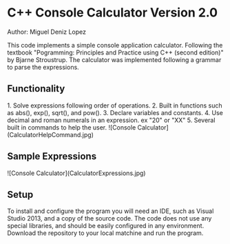 # C++ Console Calculator Version 2.0

Author: Miguel Deniz Lopez

This code implements a simple console application calculator.  Following the textbook "Pogramming: Principles and Practice using C++ (second edition)" by Bjarne Stroustrup. The calculator was implemented following a grammar to parse the expressions.

<h2>Functionality</h2>
1. Solve expressions following order of operations.
2. Built in functions such as abs(), exp(), sqrt(), and pow().
3. Declare variables and constants.
4. Use decimal and roman numerals in an expression. ex "20" or "XX"
5. Several built in commands to help the user.
![Console Calculator](CalculatorHelpCommand.jpg)

<h2>Sample Expressions</h2>
![Console Calculator](CalculatorExpressions.jpg)

<h2>Setup</h2>
To install and configure the program you will need an IDE, such as Visual Studio 2013, and a copy of the source code.
The code does not use any special libraries, and should be easily configured in any environment.  Download the repository to your local matchine and run the program.

